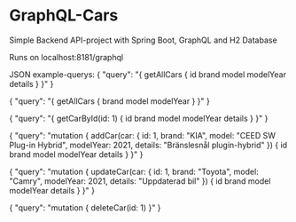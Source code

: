 # GraphQL-Cars
Simple Backend API-project with Spring Boot, GraphQL and H2 Database

Runs on localhost:8181/graphql

JSON example-querys:
{
  "query": "{ getAllCars { id brand model modelYear details } }"
}

{
  "query": "{ getAllCars { brand model modelYear } }"
}

{
  "query": "{ getCarById(id: 1) { id brand model modelYear details } }"
}

{
  "query": "mutation { addCar(car: { id: 1, brand: \"KIA\", model: \"CEED SW Plug-in Hybrid\", modelYear: 2021, details: \"Bränslesnål plugin-hybrid\" }) { id brand model modelYear details } }"
}

{
  "query": "mutation { updateCar(car: { id: 1, brand: \"Toyota\", model: \"Camry\", modelYear: 2021, details: \"Uppdaterad bil\" }) { id brand model modelYear details } }"
}

{
  "query": "mutation { deleteCar(id: 1) }"
}

